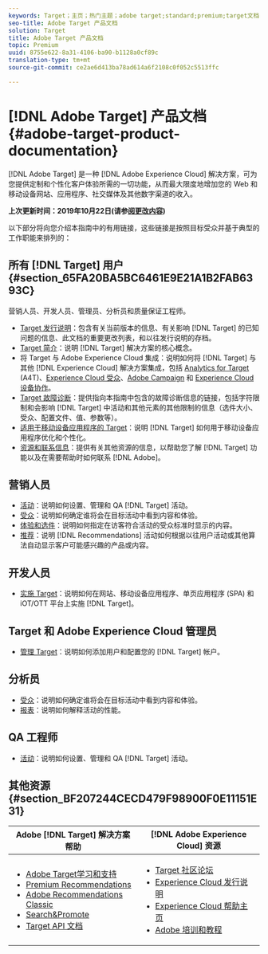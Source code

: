 ```yaml
---
keywords: Target；主页；热门主题；adobe target;standard;premium;target文档；adobe Target文档
seo-title: Adobe Target 产品文档
solution: Target
title: Adobe Target 产品文档
topic: Premium
uuid: 8755e622-8a31-4106-ba90-b1128a0cf89c
translation-type: tm+mt
source-git-commit: ce2ae6d413ba78ad614a6f2108c0f052c5513ffc

---
```



# [!DNL Adobe Target] 产品文档{#adobe-target-product-documentation}

[!DNL Adobe Target] 是一种 [!DNL Adobe Experience Cloud] 解决方案，可为您提供定制和个性化客户体验所需的一切功能，从而最大限度地增加您的 Web 和移动设备网站、应用程序、社交媒体及其他数字渠道的收入。

**上次更新时间：2019年10月22日(请参[阅更改内容](r-release-notes/doc-change.md))**

以下部分将向您介绍本指南中的有用链接，这些链接是按照目标受众并基于典型的工作职能来排列的：

## 所有 [!DNL Target] 用户 {#section_65FA20BA5BC6461E9E21A1B2FAB6393C}

营销人员、开发人员、管理员、分析员和质量保证工程师。

- [Target 发行说明](r-release-notes/release-notes.md)：包含有关当前版本的信息、有关影响 [!DNL Target] 的已知问题的信息、此文档的重要更改列表，和以往发行说明的存档。
- [Target 简介](c-intro/intro.md)：说明 [!DNL Target] 解决方案的核心概念。
- 将 Target 与 Adobe Experience Cloud 集成：说明如何将 [!DNL Target] 与其他 [!DNL Experience Cloud] 解决方案集成，包括 [Analytics for Target](/help/c-integrating-target-with-mac/a4t/a4t.md) (A4T)、[Experience Cloud 受众](/help/c-integrating-target-with-mac/mmp.md)、[Adobe Campaign](/help/c-integrating-target-with-mac/campaign-and-target.md) 和 [Experience Cloud 设备协作](/help/c-integrating-target-with-mac/experience-cloud-device-co-op.md)。
- [Target 故障诊断](r-troubleshooting-target/troubleshooting-target.md)：提供指向本指南中包含的故障诊断信息的链接，包括字符限制和会影响 [!DNL Target] 中活动和其他元素的其他限制的信息（选件大小、受众、配置文件、值、参数等）。
- [适用于移动设备应用程序的 Target](c-target-mobile-app/target-mobile-app.md)：说明 [!DNL Target] 如何用于移动设备应用程序优化和个性化。
- [资源和联系信息](cmp-resources-and-contact-information.md)：提供有关其他资源的信息，以帮助您了解 [!DNL Target] 功能以及在需要帮助时如何联系 [!DNL Adobe]。

## 营销人员

- [活动](c-activities/activities.md)：说明如何设置、管理和 QA [!DNL Target] 活动。
- [受众](c-target/target.md)：说明如何确定谁将会在目标活动中看到内容和体验。
- [体验和选件](c-experiences/experiences.md)：说明如何指定在访客符合活动的受众标准时显示的内容。
- [推荐](c-recommendations/recommendations.md)：说明 [!DNL Recommendations] 活动如何根据以往用户活动或其他算法自动显示客户可能感兴趣的产品或内容。

## 开发人员

- [实施 Target](c-implementing-target/implementing-target.md)：说明如何在网站、移动设备应用程序、单页应用程序 (SPA) 和 iOT/OTT 平台上实施 [!DNL Target]。

## Target 和 Adobe Experience Cloud 管理员

- [管理 Target](administrating-target/administrating-target.md)：说明如何添加用户和配置您的 [!DNL Target] 帐户。

## 分析员

- [受众](c-target/target.md)：说明如何确定谁将会在目标活动中看到内容和体验。
- [报表](c-reports/reports.md)：说明如何解释活动的性能。

## QA 工程师

- [活动](c-activities/activities.md)：说明如何设置、管理和 QA [!DNL Target] 活动。

## 其他资源 {#section_BF207244CECD479F98900F0E11151E31}

| Adobe [!DNL Target] 解决方案帮助 | [!DNL Adobe Experience Cloud] 资源 |
|--- |--- |
| <ul><li>[Adobe Target学习和支持](https://helpx.adobe.com/support/target.html)</li><li>[Premium Recommendations](c-recommendations/recommendations.md)</li><li>[Adobe Recommendations Classic](/help/assets/adobe-recommendations-classic.pdf)</li><li>[Search&amp;Promote](https://docs.adobe.com/content/help/en/search-promote/using/sp-home.html)</li><li>[Target API 文档](c-implementing-target/c-api-and-sdk-overview/api-and-sdk-overview.md)</li></ul> | <ul><li>[Target 社区论坛](https://forums.adobe.com/community/experience-cloud/marketing-cloud/target)</li><li>[Experience Cloud 发行说明](https://docs.adobe.com/content/help/en/release-notes/experience-cloud/current.html)</li><li>[Experience Cloud 帮助主页](https://helpx.adobe.com/support/experience-cloud.html)</li><li>[Adobe 培训和教程](https://helpx.adobe.com/learning.html?promoid=KAUDK)</li></ul> |  |
